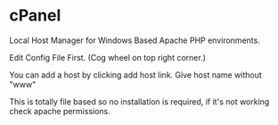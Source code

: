 # cPanel
Local Host Manager for Windows Based Apache PHP environments.

Edit Config File First. (Cog wheel on top right corner.)

You can add a host by clicking add host link. 
Give host name without "www"

This is totally file based so no installation is required, if it's not working check apache permissions.